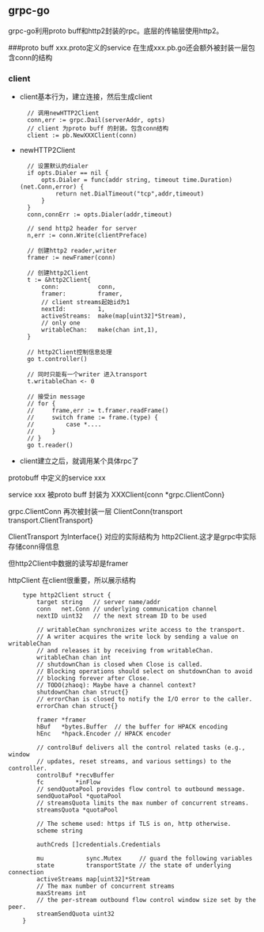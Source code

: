 ## grpc-go

grpc-go利用proto buff和http2封装的rpc。底层的传输层使用http2。 

###proto buff 
xxx.proto定义的service 在生成xxx.pb.go还会额外被封装一层包含conn的结构 

### client 

* client基本行为，建立连接，然后生成client 
	
		// 调用newHTTP2Client
		conn,err := grpc.Dail(serverAddr, opts)  
		// client 为proto buff 的封装。包含conn结构
		client := pb.NewXXXClient(conn)


* newHTTP2Client 

		// 设置默认的dialer
		if opts.Dialer == nil {
			opts.Dialer = func(addr string, timeout time.Duration) (net.Conn,error) {
				return net.DialTimeout("tcp",addr,timeout)
			}
		}
		conn,connErr := opts.Dialer(addr,timeout)
		
		// send http2 header for server 
		n,err := conn.Write(clientPreface)	
		
		// 创建http2 reader,writer  
		framer := newFramer(conn) 

		// 创建http2Client 
		t := &http2Client{
			conn: 			conn,
			framer: 		framer,  
			// client streams起始id为1
			nextId:			1,
			activeStreams: 	make(map[uint32]*Stream), 
			// only one 
			writableChan:	make(chan int,1),
		}

		// http2Client控制信息处理
		go t.controller()

		// 同时只能有一个writer 进入transport	
		t.writableChan <- 0

		// 接受in message
		// for {
		//     frame,err := t.framer.readFrame() 
		// 	   switch frame := frame.(type) {
		//         case *....
		//     }
		// }
		go t.reader()

* client建立之后，就调用某个具体rpc了 

protobuff 中定义的service xxx

service xxx 被proto buff 封装为 XXXClient{conn *grpc.ClientConn}	

grpc.ClientConn 再次被封装一层 ClientConn{transport transport.ClientTransport} 

ClientTransport 为Interface{} 对应的实际结构为 http2Client.这才是grpc中实际存储conn得信息

但http2Client中数据的读写却是framer 

httpClient 在client很重要，所以展示结构

		type http2Client struct {
			target string   // server name/addr
			conn   net.Conn // underlying communication channel
			nextID uint32   // the next stream ID to be used

			// writableChan synchronizes write access to the transport.
			// A writer acquires the write lock by sending a value on writableChan
			// and releases it by receiving from writableChan.
			writableChan chan int
			// shutdownChan is closed when Close is called.
			// Blocking operations should select on shutdownChan to avoid
			// blocking forever after Close.
			// TODO(zhaoq): Maybe have a channel context?
			shutdownChan chan struct{}
			// errorChan is closed to notify the I/O error to the caller.
			errorChan chan struct{}

			framer *framer
			hBuf   *bytes.Buffer  // the buffer for HPACK encoding
			hEnc   *hpack.Encoder // HPACK encoder

			// controlBuf delivers all the control related tasks (e.g., window
			// updates, reset streams, and various settings) to the controller.
			controlBuf *recvBuffer
			fc         *inFlow
			// sendQuotaPool provides flow control to outbound message.
			sendQuotaPool *quotaPool
			// streamsQuota limits the max number of concurrent streams.
			streamsQuota *quotaPool

			// The scheme used: https if TLS is on, http otherwise.
			scheme string

			authCreds []credentials.Credentials

			mu            sync.Mutex     // guard the following variables
			state         transportState // the state of underlying connection
			activeStreams map[uint32]*Stream
			// The max number of concurrent streams
			maxStreams int
			// the per-stream outbound flow control window size set by the peer.
			streamSendQuota uint32
		}


